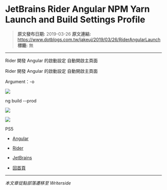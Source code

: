 # JetBrains Rider Angular NPM Yarn Launch and Build Settings Profile

> **原文發布日期:** 2019-03-26
> **原文連結:** https://www.dotblogs.com.tw/jakeuj/2019/03/26/RiderAngularLaunch
> **標籤:** 無

---

Rider 開發 Angular 的啟動設定 自動開啟主頁面

Rider 開發 Angular 的啟動設定 自動開啟主頁面

Argument：-o

![](https://dotblogsfile.blob.core.windows.net/user/jakeuj/e6602e36-03b4-4c8b-ad36-77a45c421a79/1553595559_66288.jpg)

ng build --prod

![](https://dotblogsfile.blob.core.windows.net/user/jakeuj/e6602e36-03b4-4c8b-ad36-77a45c421a79/1559131227_82419.PNG)

![](https://card.psnprofiles.com/1/jakeuj.png)

PS5

* [Angular](/jakeuj/Tags?qq=Angular)
* [Rider](/jakeuj/Tags?qq=Rider)
* [JetBrains](/jakeuj/Tags?qq=JetBrains)

* [回首頁](/jakeuj)

---

*本文章從點部落遷移至 Writerside*
